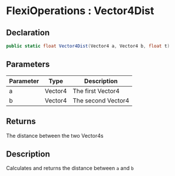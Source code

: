# FlexiOperations : Vector4Dist
## Declaration
```cs
public static float Vector4Dist(Vector4 a, Vector4 b, float t)
```

## Parameters
| Parameter | Type | Description |
| - | - | - |
| a | Vector4 | The first Vector4 |
| b | Vector4 | The second Vector4 |

## Returns
The distance between the two Vector4s

## Description
Calculates and returns the distance between `a` and `b`
